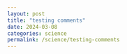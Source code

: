 ```yaml
---
layout: post
title: "testing comments"
date: 2024-03-08
categories: science
permalink: /science/testing-comments
---
```


